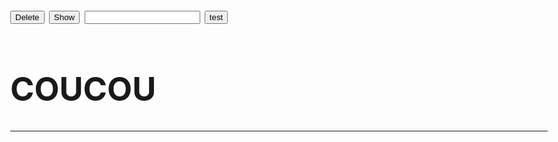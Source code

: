 <html>
<head>
<meta charset="utf-8"/>
<style>
	body{
		font-size:26px;
	}
</style>
<script>
function createCORSRequest(method, url) {
  var xhr = new XMLHttpRequest();
  if ("withCredentials" in xhr) {
    xhr.open(method, url, true);
  } else if (typeof XDomainRequest != "undefined") {
    xhr = new XDomainRequest();
    xhr.open(method, url);
  } else {
    xhr = null;
  }
  return xhr;
}

function Delete() {
    document.getElementById("demo").innerHTML = "";
}

function Show() {
    document.getElementById("demo").innerHTML = "Paragraph";
}

function Test() {
	xhr = createCORSRequest("POST", "https://terralego-scraper.herokuapp.com/graphql");
	xhr.responseType = 'json';
	xhr.setRequestHeader("Content-Type", "application/json");
	xhr.setRequestHeader("Accept", "application/json");
	xhr.onload = function () {
	  console.log('data returned:', xhr.response);
	}
	var insee = document.getElementById("myInput").innerHTML
	document.getElementById("demo").innerHTML = insee
	var query = '{result(insee:"' + insee + '"){params results}}';
	xhr.send(JSON.stringify({
	  query: query
	}));
}
</script>

</head>
<body>
<button onclick="Delete()">Delete</button>
<button onclick="Show()" >Show</button>
<input id="myInput" type="text">
<button onclick="Test()" >test</button>
<br/>
<h1>COUCOU</h1>
<p id="demo"></p>
<hr/>
</body>
</html>

